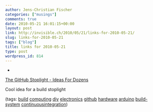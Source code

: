 ```yaml
---
author: Jens-Christian Fischer
categories: ["musings"]
comments: true
date: 2010-05-21 16:01:15+00:00
layout: post
link: http://invisible.ch/2010/05/21/links-for-2010-05-21/
slug: links-for-2010-05-21
tags: ["blog"]
title: links for 2010-05-21
type: post
wordpress_id: 814
---
```


  * 
                

[The GitHub Stoplight - Ideas For Dozens](http://www.urbanhonking.com/ideasfordozens/2010/05/the_github_stoplight.html)


                

Cool idea for a build stoplight


                

(tags: [build](http://delicious.com/jaycee/build) [computing](http://delicious.com/jaycee/computing) [diy](http://delicious.com/jaycee/diy) [electronics](http://delicious.com/jaycee/electronics) [github](http://delicious.com/jaycee/github) [hardware](http://delicious.com/jaycee/hardware) [arduino](http://delicious.com/jaycee/arduino) [build-system](http://delicious.com/jaycee/build-system) [continuousintegration](http://delicious.com/jaycee/continuousintegration))


            

